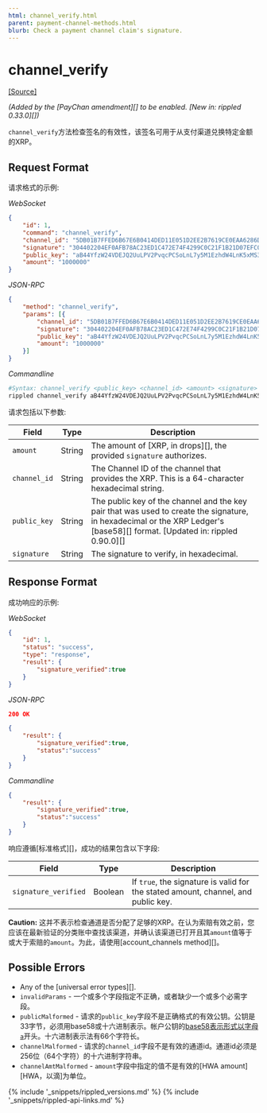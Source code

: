 ```yaml
---
html: channel_verify.html
parent: payment-channel-methods.html
blurb: Check a payment channel claim's signature.
---
```

# channel_verify
[[Source]](https://github.com/ripple/rippled/blob/d4a56f223a3b80f64ff70b4e90ab6792806929ca/src/ripple/rpc/handlers/PayChanClaim.cpp#L89 "Source")

_(Added by the [PayChan amendment][] to be enabled. [New in: rippled 0.33.0][])_

`channel_verify`方法检查签名的有效性，该签名可用于从支付渠道兑换特定金额的XRP。

## Request Format
请求格式的示例:

<!-- MULTICODE_BLOCK_START -->

*WebSocket*

```json
{
    "id": 1,
    "command": "channel_verify",
    "channel_id": "5DB01B7FFED6B67E6B0414DED11E051D2EE2B7619CE0EAA6286D67A3A4D5BDB3",
    "signature": "304402204EF0AFB78AC23ED1C472E74F4299C0C21F1B21D07EFC0A3838A420F76D783A400220154FB11B6F54320666E4C36CA7F686C16A3A0456800BBC43746F34AF50290064",
    "public_key": "aB44YfzW24VDEJQ2UuLPV2PvqcPCSoLnL7y5M1EzhdW4LnK5xMS3",
    "amount": "1000000"
}
```

*JSON-RPC*

```json
{
    "method": "channel_verify",
    "params": [{
        "channel_id": "5DB01B7FFED6B67E6B0414DED11E051D2EE2B7619CE0EAA6286D67A3A4D5BDB3",
        "signature": "304402204EF0AFB78AC23ED1C472E74F4299C0C21F1B21D07EFC0A3838A420F76D783A400220154FB11B6F54320666E4C36CA7F686C16A3A0456800BBC43746F34AF50290064",
        "public_key": "aB44YfzW24VDEJQ2UuLPV2PvqcPCSoLnL7y5M1EzhdW4LnK5xMS3",
        "amount": "1000000"
    }]
}
```

*Commandline*

```sh
#Syntax: channel_verify <public_key> <channel_id> <amount> <signature>
rippled channel_verify aB44YfzW24VDEJQ2UuLPV2PvqcPCSoLnL7y5M1EzhdW4LnK5xMS3 5DB01B7FFED6B67E6B0414DED11E051D2EE2B7619CE0EAA6286D67A3A4D5BDB3 1000000 304402204EF0AFB78AC23ED1C472E74F4299C0C21F1B21D07EFC0A3838A420F76D783A400220154FB11B6F54320666E4C36CA7F686C16A3A0456800BBC43746F34AF50290064
```

<!-- MULTICODE_BLOCK_END -->

请求包括以下参数:

| Field | Type | Description |
|-------|------|-------------|
| `amount` | String | The amount of [XRP, in drops][], the provided `signature` authorizes. |
| `channel_id` | String | The Channel ID of the channel that provides the XRP. This is a 64-character hexadecimal string. |
| `public_key` | String | The public key of the channel and the key pair that was used to create the signature, in hexadecimal or the XRP Ledger's [base58][] format. [Updated in: rippled 0.90.0][] |
| `signature` | String | The signature to verify, in hexadecimal. |

## Response Format

成功响应的示例:

<!-- MULTICODE_BLOCK_START -->

*WebSocket*

```json
{
    "id": 1,
    "status": "success",
    "type": "response",
    "result": {
        "signature_verified":true
    }
}
```

*JSON-RPC*

```json
200 OK

{
    "result": {
        "signature_verified":true,
        "status":"success"
    }
}
```

*Commandline*

```json
{
    "result": {
        "signature_verified":true,
        "status":"success"
    }
}
```

<!-- MULTICODE_BLOCK_END -->

响应遵循[标准格式][]，成功的结果包含以下字段:

| Field | Type | Description |
|-------|------|-------------|
| `signature_verified` | Boolean | If `true`, the signature is valid for the stated amount, channel, and public key. |

**Caution:** 这并不表示检查通道是否分配了足够的XRP。在认为索赔有效之前，您应该在最新验证的分类账中查找该渠道，并确认该渠道已打开且其`amount`值等于或大于索赔的`amount`。为此，请使用[account_channels method][]。

## Possible Errors

* Any of the [universal error types][].
* `invalidParams` - 一个或多个字段指定不正确，或者缺少一个或多个必需字段。
* `publicMalformed` - 请求的`public_key`字段不是正确格式的有效公钥。公钥是33字节，必须用base58或十六进制表示。帐户公钥的[base58表示形式以字母`a`](base58-encodings.html)开头。十六进制表示法有66个字符长。
* `channelMalformed` - 请求的`channel_id`字段不是有效的通道id。通道id必须是256位（64个字符）的十六进制字符串。
* `channelAmtMalformed` - `amount`字段中指定的值不是有效的[HWA amount][HWA，以滴]为单位。


{% include '_snippets/rippled_versions.md' %}
{% include '_snippets/rippled-api-links.md' %}
